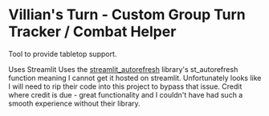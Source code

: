 # Villian's Turn - Custom Group Turn Tracker / Combat Helper
Tool to provide tabletop support.

Uses Streamlit
Uses the [streamlit_autorefresh](https://github.com/kmcgrady/streamlit-autorefresh) library's st_autorefresh function meaning I cannot get it hosted on streamlit. Unfortunately looks like I will need to rip their code into this project to bypass that issue. Credit where credit is due - great functionality and I couldn't have had such a smooth experience without their library.
